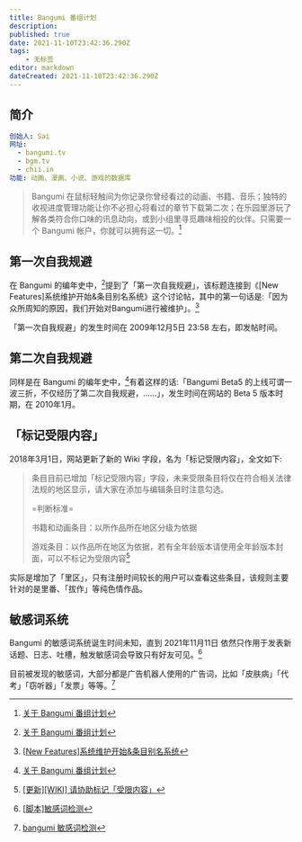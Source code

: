 ```yaml
---
title: Bangumi 番组计划
description: 
published: true
date: 2021-11-10T23:42:36.290Z
tags:
    - 无标签
editor: markdown
dateCreated: 2021-11-10T23:42:36.290Z
---
```


## 简介

```YAML
创始人: Sai
网址:
  - bangumi.tv
  - bgm.tv
  - chii.in
功能: 动画、漫画、小说、游戏的数据库
```

> Bangumi 在鼠标轻触间为你记录你曾经看过的动画、书籍、音乐；独特的收视进度管理功能让你不必担心将看过的章节下载第二次；在乐园里游玩了解各类符合你口味的讯息动向，或到小组里寻觅趣味相投的伙伴。只需要一个 Bangumi 帐户，你就可以拥有这一切。[^bgmtl]

[^bgmtl]: [关于 Bangumi 番组计划](https://web.archive.org/web/20211108164159/http://bangumi.tv/about)

## 第一次自我规避

在 Bangumi 的编年史中，[^bgmtl]提到了「第一次自我规避」，该标题连接到《[New Features]系统维护开始&条目别名系统》这个讨论帖，其中的第一句话是:「因为众所周知的原因，我们开始对Bangumi进行被维护」。[^1273]

[^1273]: [[New Features]系统维护开始&条目别名系统](https://web.archive.org/web/20100207144218/http://bangumi.tv/group/topic/1273)

「第一次自我规避」的发生时间在 2009年12月5日 23:58 左右，即发帖时间。

## 第二次自我规避

同样是在 Bangumi 的编年史中，[^bgmtl]有着这样的话:「Bangumi Beta5 的上线可谓一波三折，不仅经历了第二次自我规避，……」，发生时间在网站的 Beta 5 版本时期，在 2010年1月。

## 「标记受限内容」

2018年3月1日，网站更新了新的 Wiki 字段，名为「标记受限内容」，全文如下:

> 条目目前已增加「标记受限内容」字段，未来受限条目将仅在符合相关法律法规的地区显示，请大家在添加与编辑条目时注意勾选。  
>
> =判断标准=
>
> 书籍和动画条目：以所作品所在地区分级为依据
>
> 游戏条目：以作品所在地区为依据，若有全年龄版本请使用全年龄版本封面，可以不标记为受限内容[^345201]

[^345201]: [[更新][WIKI] 请协助标记「受限内容」](https://web.archive.org/web/20200218221857/http://bangumi.tv/group/topic/345201)

实际是增加了「里区」，只有注册时间较长的用户可以查看这些条目，该规则主要针对的是里番、「拔作」等纯色情作品。

## 敏感词系统

Bangumi 的敏感词系统诞生时间未知，直到 2021年11月11日 依然只作用于发表新话题、日志、吐槽，触发敏感词会导致只有好友可见。[^349681]

[^349681]: [[脚本]敏感词检测](https://web.archive.org/web/20211110162311/https://bangumi.tv/group/topic/349681)

目前被发现的敏感词，大部分都是广告机器人使用的广告词，比如「皮肤病」「代考」「窃听器」「发票」等等。[^userjsw]

[^userjsw]: [bangumi 敏感词检测](https://web.archive.org/web/20211110162224/https://raw.githubusercontent.com/bangumi/scripts/master/liaune/bangumi_sensitive_words_check.user.js)

<!-- ## 详细敏感词

聊天记录 隐形眼镜 騰訊 枪 手枪 步枪 医院 皮肤病 精神病 香烟 大麻 摇头丸 可卡因 海洛因 冰毒 春药 妓女 嫖娼 援交 找小姐 找小妹 上门服务 特殊服务 商铺 批发 发票 大发 贷款 作弊 代考 代开 办证 毕业证 学位证 窃听器 手槍 步槍 醫院 皮膚病 精神病 香煙 大麻 搖頭丸 可卡因 海洛因 冰毒 春藥 妓女 嫖娼 援交 找小姐 找小妹 上門服務 特殊服務 商鋪 批發 發票 大發 貸款 作弊 代考 代開 辦證 畢業證 學位證 竊聽器 迷药 

-->
